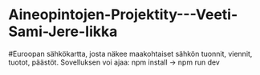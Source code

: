 # Aineopintojen-Projektity---Veeti-Sami-Jere-Iikka
#Euroopan sähkökartta, josta näkee maakohtaiset sähkön tuonnit, viennit, tuotot, päästöt.
Sovelluksen voi ajaa:
npm install -> npm run dev
